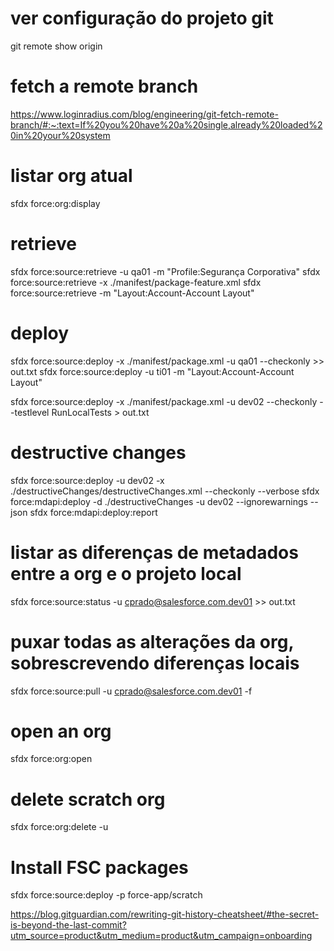 # ver configuração do projeto git
git remote show origin

# fetch a remote branch
https://www.loginradius.com/blog/engineering/git-fetch-remote-branch/#:~:text=If%20you%20have%20a%20single,already%20loaded%20in%20your%20system

# listar org atual
sfdx force:org:display

# retrieve
sfdx force:source:retrieve -u qa01 -m "Profile:Segurança Corporativa"
sfdx force:source:retrieve -x ./manifest/package-feature.xml
sfdx force:source:retrieve -m "Layout:Account-Account Layout"

# deploy
sfdx force:source:deploy -x ./manifest/package.xml -u qa01 --checkonly >> out.txt
sfdx force:source:deploy -u ti01 -m "Layout:Account-Account Layout"

sfdx force:source:deploy -x ./manifest/package.xml -u dev02 --checkonly --testlevel RunLocalTests  > out.txt

# destructive changes
sfdx force:source:deploy -u dev02 -x ./destructiveChanges/destructiveChanges.xml --checkonly --verbose
sfdx force:mdapi:deploy -d ./destructiveChanges -u dev02 --ignorewarnings --json
sfdx force:mdapi:deploy:report

# listar as diferenças de metadados entre a org e o projeto local
sfdx force:source:status -u cprado@salesforce.com.dev01 >> out.txt

# puxar todas as alterações da org, sobrescrevendo diferenças locais
sfdx force:source:pull -u cprado@salesforce.com.dev01 -f

# open an org
sfdx force:org:open

# delete scratch org
sfdx force:org:delete -u <nome da scratch org>

# Install FSC packages
sfdx force:source:deploy -p force-app/scratch

https://blog.gitguardian.com/rewriting-git-history-cheatsheet/#the-secret-is-beyond-the-last-commit?utm_source=product&utm_medium=product&utm_campaign=onboarding